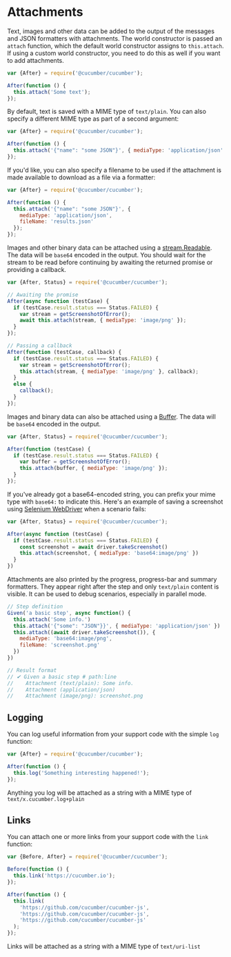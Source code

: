 # Attachments

Text, images and other data can be added to the output of the messages and JSON formatters with attachments.
The world constructor is passed an `attach` function,
which the default world constructor assigns to `this.attach`. If using a custom world constructor,
you need to do this as well if you want to add attachments.

```javascript
var {After} = require('@cucumber/cucumber');

After(function () {
  this.attach('Some text');
});
```

By default, text is saved with a MIME type of `text/plain`.  You can also specify
a different MIME type as part of a second argument:

```javascript
var {After} = require('@cucumber/cucumber');

After(function () {
  this.attach('{"name": "some JSON"}', { mediaType: 'application/json' });
});
```

If you'd like, you can also specify a filename to be used if the attachment is made available to download as a file via a formatter:

```javascript
var {After} = require('@cucumber/cucumber');

After(function () {
  this.attach('{"name": "some JSON"}', {
    mediaType: 'application/json',
    fileName: 'results.json'
  });
});
```

Images and other binary data can be attached using a [stream.Readable](https://nodejs.org/api/stream.html).
The data will be `base64` encoded in the output.
You should wait for the stream to be read before continuing by awaiting the returned promise or providing a callback.

```javascript
var {After, Status} = require('@cucumber/cucumber');

// Awaiting the promise
After(async function (testCase) {
  if (testCase.result.status === Status.FAILED) {
    var stream = getScreenshotOfError();
    await this.attach(stream, { mediaType: 'image/png' });
  }
});

// Passing a callback
After(function (testCase, callback) {
  if (testCase.result.status === Status.FAILED) {
    var stream = getScreenshotOfError();
    this.attach(stream, { mediaType: 'image/png' }, callback);
  }
  else {
    callback();
  }
});
```

Images and binary data can also be attached using a [Buffer](https://nodejs.org/api/buffer.html).
The data will be `base64` encoded in the output.

```javascript
var {After, Status} = require('@cucumber/cucumber');

After(function (testCase) {
  if (testCase.result.status === Status.FAILED) {
    var buffer = getScreenshotOfError();
    this.attach(buffer, { mediaType: 'image/png' });
  }
});
```

If you've already got a base64-encoded string, you can prefix your mime type with `base64:` to indicate this. Here's an example of saving a screenshot using [Selenium WebDriver](https://www.npmjs.com/package/selenium-webdriver)
when a scenario fails:

```javascript
var {After, Status} = require('@cucumber/cucumber');

After(async function (testCase) {
  if (testCase.result.status === Status.FAILED) {
    const screenshot = await driver.takeScreenshot()
    this.attach(screenshot, { mediaType: 'base64:image/png' })
  }
})
```

Attachments are also printed by the progress, progress-bar and summary formatters.
They appear right after the step and only `text/plain` content is visible.
It can be used to debug scenarios, especially in parallel mode.

```javascript
// Step definition
Given('a basic step', async function() {
  this.attach('Some info.')
  this.attach('{"some": "JSON"}}', { mediaType: 'application/json' })
  this.attach((await driver.takeScreenshot()), {
    mediaType: 'base64:image/png',
    fileName: 'screenshot.png'
  })
})

// Result format
// ✔ Given a basic step # path:line
//    Attachment (text/plain): Some info.
//    Attachment (application/json)
//    Attachment (image/png): screenshot.png
```

## Logging

You can log useful information from your support code with the simple `log` function:

```javascript
var {After} = require('@cucumber/cucumber');

After(function () {
  this.log('Something interesting happened!');
});
```

Anything you log will be attached as a string with a MIME type of `text/x.cucumber.log+plain`

## Links

You can attach one or more links from your support code with the `link` function:

```javascript
var {Before, After} = require('@cucumber/cucumber');

Before(function () {
  this.link('https://cucumber.io');
});

After(function () {
  this.link(
    'https://github.com/cucumber/cucumber-js',
    'https://github.com/cucumber/cucumber-js',
    'https://github.com/cucumber/cucumber-js'
  );
});
```

Links will be attached as a string with a MIME type of `text/uri-list`